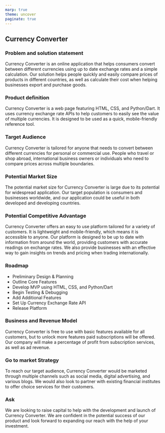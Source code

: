 ```yaml
---
marp: true
theme: uncover
paginate: true
---
```

## Currency Converter

### Problem and solution statement

Currency Converter is an online application that helps consumers convert between different currencies using up to date exchange rates and a simple calculation. Our solution helps people quickly and easily compare prices of products in different countries, as well as calculate their cost when helping businesses export and purchase goods. 

### Product definition 

Currency Converter is a web page featuring HTML, CSS, and Python/Dart. It uses currency exchange rate APIs to help customers to easily see the value of multiple currencies. It is designed to be used as a quick, mobile-friendly reference tool. 

### Target Audience

Currency Converter is tailored for anyone that needs to convert between different currencies for personal or commercial use. People who travel or shop abroad, international business owners or individuals who need to compare prices across multiple boundaries. 

### Potential Market Size

The potential market size for Currency Converter is large due to its potential for widespread application. Our target population is consumers and businesses worldwide, and our application could  be useful in both developed and developing countries. 

### Potential Competitive Advantage

Currency Converter offers an easy to use platform tailored for a variety of customers. It is lightweight and mobile-friendly, which means it is accessible to anyone. Our platform is designed to be up to date with information from around the world, providing customers with accurate readings on exchange rates. We also provide businesses with an effective way to gain insights on trends and pricing when trading internationally. 

### Roadmap

- Preliminary Design & Planning 
- Outline Core Features
- Develop MVP using HTML, CSS, and Python/Dart
- Begin Testing & Debugging 
- Add Additional Features 
- Set Up Currency Exchange Rate API 
- Release Platform

### Business and Revenue Model

Currency Converter is free to use with basic features available for all customers, but to unlock more features paid subscriptions will be offered. Our company will make a percentage of profit from subscription services, as well as ad revenue.

### Go to market Strategy

To reach our target audience, Currency Converter would be marketed through multiple channels such as social media, digital advertising, and various blogs. We would also look to partner with existing financial institutes to offer choice services for their customers.

### Ask

We are looking to raise capital to help with the development and launch of Currency Converter. We are confident in the potential success of our product and look forward to expanding our reach with the help of your investment.
  